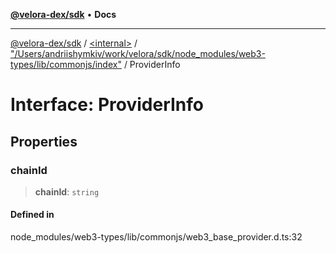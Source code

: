 [**@velora-dex/sdk**](../../../../README.md) • **Docs**

***

[@velora-dex/sdk](../../../../globals.md) / [\<internal\>](../../../README.md) / ["/Users/andriishymkiv/work/velora/sdk/node\_modules/web3-types/lib/commonjs/index"](../README.md) / ProviderInfo

# Interface: ProviderInfo

## Properties

### chainId

> **chainId**: `string`

#### Defined in

node\_modules/web3-types/lib/commonjs/web3\_base\_provider.d.ts:32

